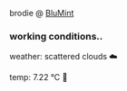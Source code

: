 brodie @ [BluMint](https://www.linkedin.com/company/blumint-io/)

<!--weather_start-->
### working conditions..

weather: scattered clouds ☁️

temp: 7.22 °C 🧥

<!--weather_end-->
